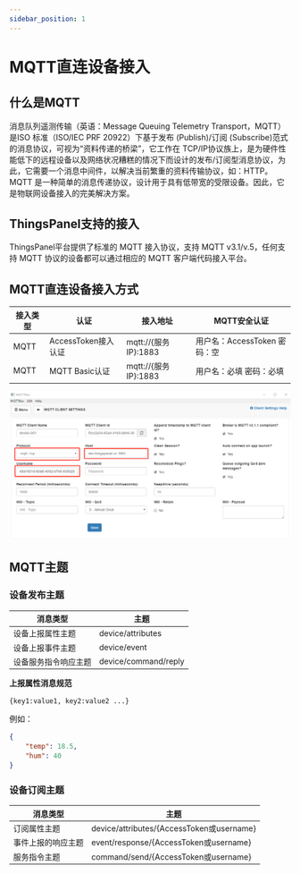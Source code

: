 ```yaml
---
sidebar_position: 1
---
```


# MQTT直连设备接入

## 什么是MQTT

消息队列遥测传输（英语：Message Queuing Telemetry Transport，MQTT）是ISO 标准（ISO/IEC PRF 20922）下基于发布 (Publish)/订阅 (Subscribe)范式的消息协议，可视为“资料传递的桥梁”，它工作在 TCP/IP协议族上，是为硬件性能低下的远程设备以及网络状况糟糕的情况下而设计的发布/订阅型消息协议，为此，它需要一个消息中间件，以解决当前繁重的资料传输协议，如：HTTP。
MQTT 是一种简单的消息传递协议，设计用于具有低带宽的受限设备。因此，它是物联网设备接入的完美解决方案。

## ThingsPanel支持的接入
ThingsPanel平台提供了标准的 MQTT 接入协议，支持 MQTT v3.1/v.5，任何支持 MQTT 协议的设备都可以通过相应的 MQTT 客户端代码接入平台。

## MQTT直连设备接入方式

| 接入类型 | 认证 | 接入地址 | MQTT安全认证 |
| ----- | --- | -------- | ---- |
| MQTT | AccessToken接入认证 | mqtt://{服务IP}:1883| 用户名：AccessToken 密码：空 |
| MQTT | MQTT Basic认证 | mqtt://{服务IP}:1883| 用户名：必填 密码：必填 |

![接入配置](image/1.png)

## MQTT主题

### 设备发布主题
| 消息类型 | 主题 |
| --- | --- |
| 设备上报属性主题 | device/attributes |
| 设备上报事件主题 | device/event |
| 设备服务指令响应主题 | device/command/reply |

**上报属性消息规范**

``` showLineNumbers
{key1:value1, key2:value2 ...}
```
例如：
```json showLineNumbers
{
	"temp": 18.5,
	"hum": 40
}
```

### 设备订阅主题
| 消息类型 | 主题 |
| --- | --- |
| 订阅属性主题 | device/attributes/{AccessToken或username} |
| 事件上报的响应主题 | event/response/{AccessToken或username} |
| 服务指令主题 | command/send/{AccessToken或username} |
